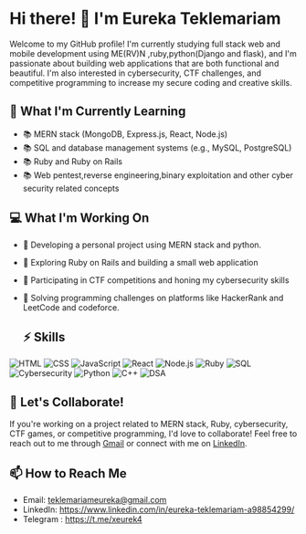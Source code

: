 
  
  
# Hi there! 👋 I'm Eureka Teklemariam

Welcome to my GitHub profile! I'm currently studying full stack web and mobile development using ME(RV)N ,ruby,python(Django and flask), and I'm passionate about building web applications that are both functional and beautiful. I'm also interested in cybersecurity, CTF challenges, and competitive programming to increase my secure coding and creative skills.

## 🌱 What I'm Currently Learning

- 📚 MERN stack (MongoDB, Express.js, React, Node.js)
- 📚 SQL and database management systems (e.g., MySQL, PostgreSQL)
- 📚 Ruby and Ruby on Rails
- 📚 Web pentest,reverse engineering,binary exploitation and other cyber security related concepts

## 💻 What I'm Working On

- 🚀 Developing a personal project using MERN stack and python.
- 🚀 Exploring Ruby on Rails and building a small web application
- 🚀 Participating in CTF competitions and honing my cybersecurity skills
- 🚀 Solving programming challenges on platforms like HackerRank and LeetCode and codeforce.

  ## ⚡ Skills

![HTML](https://img.shields.io/badge/HTML-Begineer-orange)
![CSS](https://img.shields.io/badge/CSS-Begineer-blue)
![JavaScript](https://img.shields.io/badge/JavaScript-Begineer-yellow)
![React](https://img.shields.io/badge/React-Begineer-blue)
![Node.js](https://img.shields.io/badge/Node.js-Begineer-green)
![Ruby](https://img.shields.io/badge/Ruby-Beginner-red)
![SQL](https://img.shields.io/badge/SQL-Begineer-lightgrey)
![Cybersecurity](https://img.shields.io/badge/Cybersecurity-Intermidate-yellow)
![Python](https://img.shields.io/badge/Python-Intermediate-lightgrey)
![C++](https://img.shields.io/badge/c++-Intermediate-lightgrey)
![DSA](https://img.shields.io/badge/DSA-Beginer-lightgrey)



## 👯 Let's Collaborate!

If you're working on a project related to MERN stack, Ruby, cybersecurity, CTF games, or competitive programming, I'd love to collaborate! Feel free to reach out to me through [Gmail](teklemariameureka@gmail.com ) or connect with me on [LinkedIn](https://www.linkedin.com/in/eureka-teklemariam-a98854299/).

## 📫 How to Reach Me

- Email: teklemariameureka@gmail.com
- LinkedIn: https://www.linkedin.com/in/eureka-teklemariam-a98854299/
- Telegram : https://t.me/xeurek4
<!---
xeureka/xeureka is a ✨ special ✨ repository because its `README.md` (this file) appears on your GitHub profile.
You can click the Preview link to take a look at your changes.
--->
